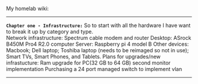 My homelab wiki:
_________________________________________________________________________________
**`Chapter one - Infrastructure:`**
So to start with all the hardware I have want to break it up by category and type.
<br>
Network infrastructure: Spectrum cable modem and router
Desktop: ASrock B450M Pro4 R2.0 computer
Server: Raspberry pi 4 model B
Other devices: Macbook; Dell laptop; Toshiba laptop (needs to be reimaged so not in use); Smart TVs, Smart Phones, and Tablets.
Plans for upgrades/new infrastucture:
Ram upgrade for PC(32 GB to 64 GB)
second monitor implementation
Purchasing a 24 port managed switch to implement vlan

_________________________________________________________________________________

